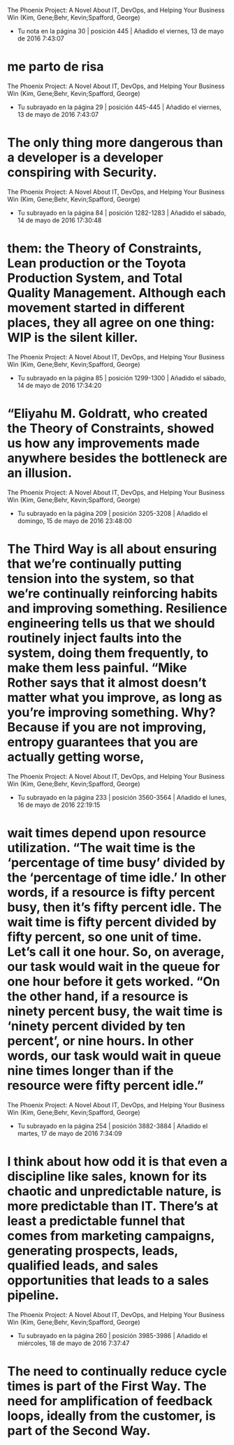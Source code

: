 ﻿The Phoenix Project: A Novel About IT, DevOps, and Helping Your Business Win (Kim, Gene;Behr, Kevin;Spafford, George)
- Tu nota en la página 30 | posición 445 | Añadido el viernes, 13 de mayo de 2016 7:43:07

me parto de risa
==========
﻿The Phoenix Project: A Novel About IT, DevOps, and Helping Your Business Win (Kim, Gene;Behr, Kevin;Spafford, George)
- Tu subrayado en la página 29 | posición 445-445 | Añadido el viernes, 13 de mayo de 2016 7:43:07

The only thing more dangerous than a developer is a developer conspiring with Security.
==========
﻿The Phoenix Project: A Novel About IT, DevOps, and Helping Your Business Win (Kim, Gene;Behr, Kevin;Spafford, George)
- Tu subrayado en la página 84 | posición 1282-1283 | Añadido el sábado, 14 de mayo de 2016 17:30:48

them: the Theory of Constraints, Lean production or the Toyota Production System, and Total Quality Management. Although each movement started in different places, they all agree on one thing: WIP is the silent killer.
==========
﻿The Phoenix Project: A Novel About IT, DevOps, and Helping Your Business Win (Kim, Gene;Behr, Kevin;Spafford, George)
- Tu subrayado en la página 85 | posición 1299-1300 | Añadido el sábado, 14 de mayo de 2016 17:34:20

“Eliyahu M. Goldratt, who created the Theory of Constraints, showed us how any improvements made anywhere besides the bottleneck are an illusion.
==========
﻿The Phoenix Project: A Novel About IT, DevOps, and Helping Your Business Win (Kim, Gene;Behr, Kevin;Spafford, George)
- Tu subrayado en la página 209 | posición 3205-3208 | Añadido el domingo, 15 de mayo de 2016 23:48:00

The Third Way is all about ensuring that we’re continually putting tension into the system, so that we’re continually reinforcing habits and improving something. Resilience engineering tells us that we should routinely inject faults into the system, doing them frequently, to make them less painful. “Mike Rother says that it almost doesn’t matter what you improve, as long as you’re improving something. Why? Because if you are not improving, entropy guarantees that you are actually getting worse,
==========
﻿The Phoenix Project: A Novel About IT, DevOps, and Helping Your Business Win (Kim, Gene;Behr, Kevin;Spafford, George)
- Tu subrayado en la página 233 | posición 3560-3564 | Añadido el lunes, 16 de mayo de 2016 22:19:15

wait times depend upon resource utilization. “The wait time is the ‘percentage of time busy’ divided by the ‘percentage of time idle.’ In other words, if a resource is fifty percent busy, then it’s fifty percent idle. The wait time is fifty percent divided by fifty percent, so one unit of time. Let’s call it one hour. So, on average, our task would wait in the queue for one hour before it gets worked. “On the other hand, if a resource is ninety percent busy, the wait time is ‘ninety percent divided by ten percent’, or nine hours. In other words, our task would wait in queue nine times longer than if the resource were fifty percent idle.”
==========
﻿The Phoenix Project: A Novel About IT, DevOps, and Helping Your Business Win (Kim, Gene;Behr, Kevin;Spafford, George)
- Tu subrayado en la página 254 | posición 3882-3884 | Añadido el martes, 17 de mayo de 2016 7:34:09

I think about how odd it is that even a discipline like sales, known for its chaotic and unpredictable nature, is more predictable than IT. There’s at least a predictable funnel that comes from marketing campaigns, generating prospects, leads, qualified leads, and sales opportunities that leads to a sales pipeline.
==========
﻿The Phoenix Project: A Novel About IT, DevOps, and Helping Your Business Win (Kim, Gene;Behr, Kevin;Spafford, George)
- Tu subrayado en la página 260 | posición 3985-3986 | Añadido el miércoles, 18 de mayo de 2016 7:37:47

The need to continually reduce cycle times is part of the First Way. The need for amplification of feedback loops, ideally from the customer, is part of the Second Way.
==========

